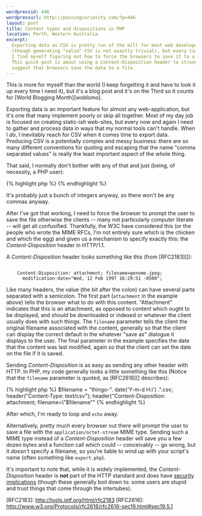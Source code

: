 ```yaml
---
wordpressid: 446
wordpressurl: http://passingcuriosity.com/?p=446
layout: post
title: Content types and dispositions in PHP
location: Perth, Western Australia
excerpt: 
  Exporting data as CSV is pretty run of the mill for most web developers 
  (though generating "valid" CSV is not exactly trivial), but every time I do
  I find myself figuring out how to force the browsers to save it to a file.
  This quick post is about using a Content-Disposition header to strongly 
  suggest that browsers save the data to a file.
---
```


This is more for myself than the world (I keep forgetting it and have to look
it up every time I need it), but it's a blog post and it's on the Third so it
counts for [World Blogging Month][woblomo].

[womoblo]: http://woblomo.com/ "March is World Blogging Month (WoBloMo)"

Exporting data is an important feature for almost any web-application, but
it's one that many implement poorly or skip all together. Most of my day job
is focused on creating static-ish web-sites, but every now and again I need to
gather and process data in ways that my normal tools can't handle. When I
*do*, I inevitably reach for CSV when it comes time to export data. Producing
CSV is a potentially complex and messy business: there are so many different
conventions for quoting and escaping that the name "comma separated values" is
really the least important aspect of the whole thing.

That said, I normally don't bother with any of that and just (being, of
necessity, a PHP user):

{% highlight php %}
    <?php
    echo implode(",", $values), "\n";
    ?>
{% endhighlight %}

It's probably just a bunch of integers anyway, so there won't be any commas
anyway.

After I've got that working, I need to force the browser to prompt the user to
save the file otherwise the clients -- many not particularly computer literate
-- will get all confusified. Thankfully, the W3C have considered this (or the
people who wrote the MIME RFCs, I'm not entirely sure which is the chicken and
which the egg) and given us a mechanism to specify exactly this: the
*Content-Disposition* header in HTTP/1.1.

A *Content-Disposition* header looks something like this (from [RFC2183][]):

<pre><code lang="http">
    Content-Disposition: attachment; filename=genome.jpeg;
      modification-date="Wed, 12 Feb 1997 16:29:51 -0500";
</code></pre>

Like many headers, the value (the bit after the colon) can have several parts
separated with a semicolon. The first part (`attachment` in the example above)
tells the browser what to do with this content. "Attachment" indicates that
this is an attachment, as opposed to content which ought to be displayed, and
should be downloaded or indexed or whatever the client usually does with such
things. The `filename` parameter tells the client the original filename
associated with the content, generally so that the client can display the
correct default in the whatever "save as" dialogue it displays to the user.
The final parameter in the example specifies the date that the content was
last modified, again so that the client can set the date on the file if it is
saved.

Sending *Content-Disposition* is as easy as sending any other header with
HTTP. In PHP, my code generally looks a little something like this (Notice
that the `filename` parameter is quoted, as [RFC2616][] describes):

{% highlight php %}
    $filename = "thingo-". date('Y-m-d H:i') .".csv;
    header("Content-Type: text/csv");
    header("Content-Disposition: attachment; filename=\"$filename\""
{% endhighlight %}

After which, I'm ready to loop and `echo` away.

Alternatively, pretty much every browser out there will prompt the user to
save a file with the `application/octet-stream` MIME type. Sending such a MIME
type instead of a *Content-Disposition* header will save you a few dozen bytes
and a function call which could -- conceivably -- go wrong, but it *doesn't*
specify a filename, so you're liable to wind up with your script's name (often
something like `export.php`).

It's important to note that, while it is widely implemented, the
*Content-Disposition* header is **not** part of the HTTP standard and does
have [security implications](http://tools.ietf.org/html/rfc2183#page-9)
(though these generally boil down to: some users are stupid and trust things
that come through the intertubes).

[RFC2183]: http://tools.ietf.org/html/rfc2183 [RFC2616]:
http://www.w3.org/Protocols/rfc2616/rfc2616-sec19.html#sec19.5.1
